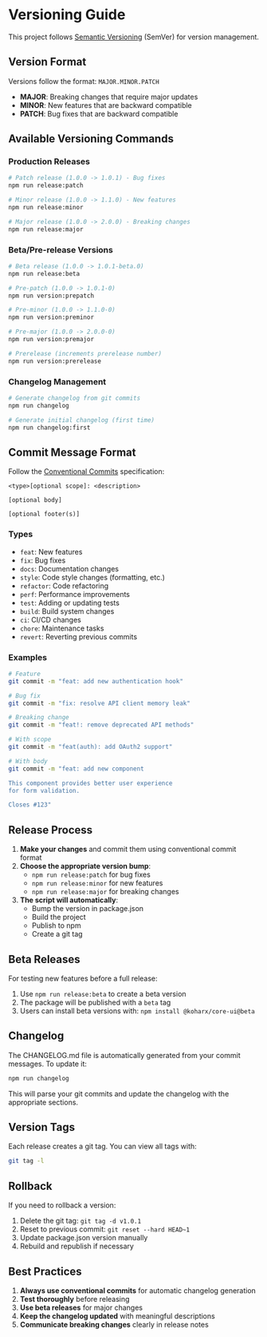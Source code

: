 # Versioning Guide

This project follows [Semantic Versioning](https://semver.org/) (SemVer) for version management.

## Version Format

Versions follow the format: `MAJOR.MINOR.PATCH`

- **MAJOR**: Breaking changes that require major updates
- **MINOR**: New features that are backward compatible
- **PATCH**: Bug fixes that are backward compatible

## Available Versioning Commands

### Production Releases

```bash
# Patch release (1.0.0 -> 1.0.1) - Bug fixes
npm run release:patch

# Minor release (1.0.0 -> 1.1.0) - New features
npm run release:minor

# Major release (1.0.0 -> 2.0.0) - Breaking changes
npm run release:major
```

### Beta/Pre-release Versions

```bash
# Beta release (1.0.0 -> 1.0.1-beta.0)
npm run release:beta

# Pre-patch (1.0.0 -> 1.0.1-0)
npm run version:prepatch

# Pre-minor (1.0.0 -> 1.1.0-0)
npm run version:preminor

# Pre-major (1.0.0 -> 2.0.0-0)
npm run version:premajor

# Prerelease (increments prerelease number)
npm run version:prerelease
```

### Changelog Management

```bash
# Generate changelog from git commits
npm run changelog

# Generate initial changelog (first time)
npm run changelog:first
```

## Commit Message Format

Follow the [Conventional Commits](https://www.conventionalcommits.org/) specification:

```
<type>[optional scope]: <description>

[optional body]

[optional footer(s)]
```

### Types

- `feat`: New features
- `fix`: Bug fixes
- `docs`: Documentation changes
- `style`: Code style changes (formatting, etc.)
- `refactor`: Code refactoring
- `perf`: Performance improvements
- `test`: Adding or updating tests
- `build`: Build system changes
- `ci`: CI/CD changes
- `chore`: Maintenance tasks
- `revert`: Reverting previous commits

### Examples

```bash
# Feature
git commit -m "feat: add new authentication hook"

# Bug fix
git commit -m "fix: resolve API client memory leak"

# Breaking change
git commit -m "feat!: remove deprecated API methods"

# With scope
git commit -m "feat(auth): add OAuth2 support"

# With body
git commit -m "feat: add new component

This component provides better user experience
for form validation.

Closes #123"
```

## Release Process

1. **Make your changes** and commit them using conventional commit format
2. **Choose the appropriate version bump**:
   - `npm run release:patch` for bug fixes
   - `npm run release:minor` for new features
   - `npm run release:major` for breaking changes
3. **The script will automatically**:
   - Bump the version in package.json
   - Build the project
   - Publish to npm
   - Create a git tag

## Beta Releases

For testing new features before a full release:

1. Use `npm run release:beta` to create a beta version
2. The package will be published with a `beta` tag
3. Users can install beta versions with: `npm install @koharx/core-ui@beta`

## Changelog

The CHANGELOG.md file is automatically generated from your commit messages. To update it:

```bash
npm run changelog
```

This will parse your git commits and update the changelog with the appropriate sections.

## Version Tags

Each release creates a git tag. You can view all tags with:

```bash
git tag -l
```

## Rollback

If you need to rollback a version:

1. Delete the git tag: `git tag -d v1.0.1`
2. Reset to previous commit: `git reset --hard HEAD~1`
3. Update package.json version manually
4. Rebuild and republish if necessary

## Best Practices

1. **Always use conventional commits** for automatic changelog generation
2. **Test thoroughly** before releasing
3. **Use beta releases** for major changes
4. **Keep the changelog updated** with meaningful descriptions
5. **Communicate breaking changes** clearly in release notes
